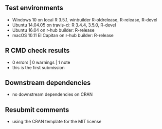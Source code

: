 ## Test environments

- Windows 10 on local R 3.5.1, winbuilder R-oldrelease, R-release, R-devel
- Ubuntu 14.04.05 on travis-ci: R 3.4.4, 3.5.0, R-devel
- Ubuntu 16.04 on r-hub builder: R-release
- macOS 10.11 El Capitan on r-hub builder: R-release


## R CMD check results

- 0 errors | 0 warnings | 1 note
- this is the first submission


## Downstream dependencies

- no downstream dependencies on CRAN


## Resubmit comments

- using the CRAN template for the MIT license

